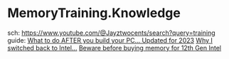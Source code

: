# MemoryTraining.Knowledge
sch: https://www.youtube.com/@Jayztwocents/search?query=training guide: [What to do AFTER you build your PC... Updated for 2023](https://youtu.be/xhHtHMQygzE) [Why I switched back to Intel...](https://youtu.be/JZGiBOZkI5w) [Beware before buying memory for 12th Gen Intel](https://youtu.be/uu9U7TVNImI)
